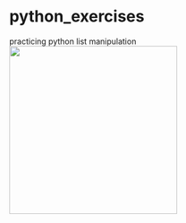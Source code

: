 # python_exercises

practicing python list manipulation
<img src="https://user-images.githubusercontent.com/46912607/123735960-2bd8d480-d8db-11eb-9f7f-2c1c5fe5c2e4.png" width="300">

